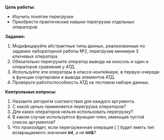 **Цель работы:**  
- Изучить понятие перегрузки
- Приобрести практические навыки перегрузки отдельных операторов
  
**Задание:**  
1. Модифицируйте абстрактные типы данных, реализованные по заданию лабораторной работы №2, перегрузив минимум 3 ключевых оператора.
2. Обязательно перегрузите оператор вывода на консоль и один и операторов сравнения у АТД.
3. Используйте эти операторы в классе-контейнере, в первую очереди в функции сортировки и вывода элементов АТД.
4. Проверьте работоспособность АТД на тестовом наборе данных.
  
**Контрольные вопросы:**  
1. Назовите алгоритм соответствия для каждого аргумента.
2. С какой целью применяется перегрузка операторов?
3. Для каких операторов нельзя использовать перегрузку?
4. В каком случае используется функция-член, имеющая пустой список аргументов?
5. Что произойдет, если перегруженная операция $[$ $]$ будет иметь тип возвращаемого значения **int**, а не **int&**?
